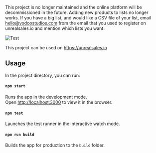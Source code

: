 This project is no longer maintained and the online platform will be decommissioned in the future. Adding new products to lists no longer works. 
If you have a big list, and would like a CSV file of your list, email hello@vodoostudios.com from the email that you used to register on unrealsales.io and mention which lists you want.

![Test](https://github.com/CGeorges/unrealsales-tracker/workflows/Test/badge.svg)

This project can be used on https://unrealsales.io 

## Usage

In the project directory, you can run:

#### `npm start`

Runs the app in the development mode.<br>
Open [http://localhost:3000](http://localhost:3000) to view it in the browser.

#### `npm test`

Launches the test runner in the interactive watch mode.<br>

#### `npm run build`

Builds the app for production to the `build` folder.



